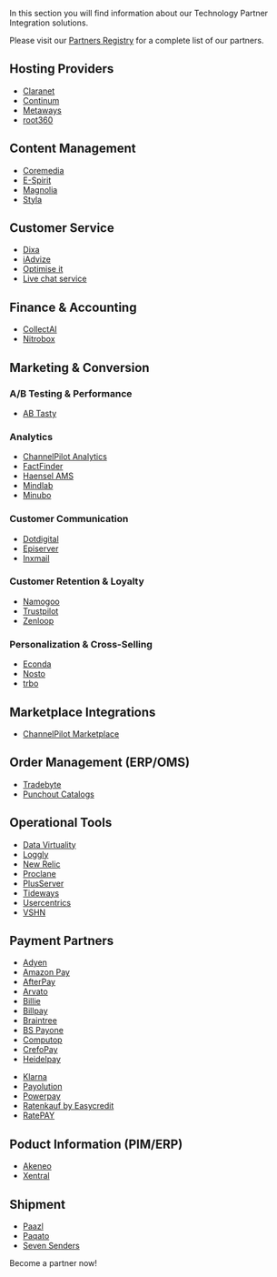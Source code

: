 In this section you will find information about our Technology Partner Integration solutions.

Please visit our [Partners Registry](https://spryker.com/find-a-partner/) for a complete list of our partners.

##  Hosting Providers

* [Claranet](https://documentation.spryker.com/v1/docs/claranet)
* [Continum](https://documentation.spryker.com/v1/docs/continum)
* [Metaways](https://documentation.spryker.com/v1/docs/metaways)
* [root360](https://documentation.spryker.com/v1/docs/root360)


## Content Management

<!--* [Censhare](https://documentation.spryker.com/v1/docs/censhare)-->
* [Coremedia](https://documentation.spryker.com/v1/docs/coremedia)
* [E-Spirit](https://documentation.spryker.com/v1/docs/e-spirit)
* [Magnolia](https://documentation.spryker.com/v1/docs/magnolia-cms)
* [Styla](https://documentation.spryker.com/v1/docs/styla)

## Customer Service

* [Dixa](https://documentation.spryker.com/v1/docs/dixa)
* [iAdvize](https://documentation.spryker.com/v1/docs/iadvize)
* [Optimise it](https://documentation.spryker.com/v1/docs/optimise-it)
* [Live chat service](https://documentation.spryker.com/v1/docs/live-chat-service)

## Finance & Accounting

* [CollectAI](https://documentation.spryker.com/v1/docs/collect-ai)
* [Nitrobox](https://documentation.spryker.com/v1/docs/nitrobox)

## Marketing & Conversion
### A/B Testing & Performance

* [AB Tasty](https://documentation.spryker.com/v1/docs/ab-tasty)
<!--* [Baqend](https://documentation.spryker.com/v1/docs/baqend)-->

### Analytics

* [ChannelPilot Analytics](https://documentation.spryker.com/v1/docs/channelpilot-analytics)
* [FactFinder](https://documentation.spryker.com/v1/docs/factfinder)
* [Haensel AMS](https://documentation.spryker.com/v1/docs/haensel-ams)
* [Mindlab](https://documentation.spryker.com/v1/docs/mindlab)
* [Minubo](https://documentation.spryker.com/v1/docs/minubo)

### Customer Communication

* [Dotdigital](https://documentation.spryker.com/v1/docs/dotdigital)
* [Episerver](https://documentation.spryker.com/v1/docs/episerver)
* [Inxmail](https://documentation.spryker.com/v1/docs/inxmail)

### Customer Retention & Loyalty

* [Namogoo](https://documentation.spryker.com/v1/docs/namogoo ) 
* [Trustpilot](https://documentation.spryker.com/v1/docs/trustpilot)
* [Zenloop](https://documentation.spryker.com/v1/docs/zenloop)

### Personalization & Cross-Selling

<!--* [8Select](https://documentation.spryker.com/v1/docs/8select)-->
<!--* [Contentserv](https://documentation.spryker.com/v1/docs/)-->
* [Econda](https://documentation.spryker.com/v1/docs/econda)
* [Nosto](https://documentation.spryker.com/v1/docs/nosto)
* [trbo](https://documentation.spryker.com/v1/docs/trbo)

## Marketplace Integrations

* [ChannelPilot Marketplace](https://documentation.spryker.com/v1/docs/channelpilot)

## Order Management (ERP/OMS)

* [Tradebyte](https://documentation.spryker.com/v1/docs/tradebyte)
* [Punchout Catalogs](https://documentation.spryker.com/v1/docs/punchout-catalogs)

## Operational Tools

<!--* [Common Solutions](https://documentation.spryker.com/v1/docs/common-solutions)-->
* [Data Virtuality](https://documentation.spryker.com/v1/docs/datavirtuality)
* [Loggly](https://documentation.spryker.com/v1/docs/loggly-queue)
* [New Relic](https://documentation.spryker.com/v1/docs/new-relic)
* [Proclane](https://documentation.spryker.com/v1/docs/proclane)
* [PlusServer](https://documentation.spryker.com/v1/docs/plusserver)
* [Tideways](https://documentation.spryker.com/v1/docs/tideways)
* [Usercentrics](https://documentation.spryker.com/v1/docs/usercentrics)
* [VSHN](https://documentation.spryker.com/v1/docs/vshn)
<!--* [Mindcurv](https://documentation.spryker.com/v1/docs/mindcurv)-->
<!--* [Shopmacher](https://documentation.spryker.com/v1/docs/shopmacher)-->


## Payment Partners

* [Adyen](https://documentation.spryker.com/v1/docs/adyen)
* [Amazon Pay](https://documentation.spryker.com/v1/docs/amazon-pay)
* [AfterPay](https://documentation.spryker.com/v1/docs/afterpay)
* [Arvato](https://documentation.spryker.com/v1/docs/arvato)
* [Billie](https://documentation.spryker.com/v1/docs/billie)
* [Billpay](https://documentation.spryker.com/v1/docs/billpay) 
* [Braintree](https://documentation.spryker.com/v1/docs/braintree)
* [BS Payone](https://documentation.spryker.com/v1/docs/payone-v1-1)
* [Computop](https://documentation.spryker.com/v1/docs/computop)
* [CrefoPay](https://documentation.spryker.com/v1/docs/crefopay)
* [Heidelpay](https://documentation.spryker.com/v1/docs/heidelpay)
<!--* [Informa Solutions](https://documentation.spryker.com/v1/docs/informa-solutions)-->
* [Klarna](https://documentation.spryker.com/v1/docs/klarna)
* [Payolution](https://documentation.spryker.com/v1/docs/payolution)
* [Powerpay](https://documentation.spryker.com/v1/docs/powerpay)
* [Ratenkauf by Easycredit](https://documentation.spryker.com/v1/docs/ratenkauf-by-easycredit)
* [RatePAY](https://documentation.spryker.com/v1/docs/ratepay)

 ## Poduct Information (PIM/ERP)

* [Akeneo](https://documentation.spryker.com/v1/docs/akeneo)
* [Xentral](https://documentation.spryker.com/v1/docs/xentral)
<!--* [Censhare](https://documentation.spryker.com/v1/docs/)-->
<!--* [Contentserv](https://documentation.spryker.com/v1/docs/contentserv)-->
<!--* [Tradebyte](https://documentation.spryker.com/v1/docs/tradebyte)-->

 ## Shipment

* [Paazl](https://documentation.spryker.com/v1/docs/paazl) 
* [Paqato](https://documentation.spryker.com/v1/docs/paqato)
* [Seven Senders](https://documentation.spryker.com/v1/docs/sevensenders)

Become a partner now!